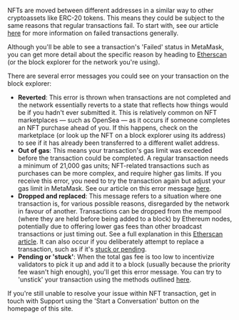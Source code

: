 NFTs are moved between different addresses in a similar way to other cryptoassets like ERC-20 tokens. This means they could be subject to the same reasons that regular transactions fail. To start with, see our article [here](https://support.metamask.io/hc/en-us/articles/4410741657499) for more information on failed transactions generally. 


Although you'll be able to see a transaction's 'Failed' status in MetaMask, you can get more detail about the specific reason by heading to [Etherscan](https://etherscan.io/) (or the block explorer for the network you're using).


There are several error messages you could see on your transaction on the block explorer:


* **Reverted**: This error is thrown when transactions are not completed and the network essentially reverts to a state that reflects how things would be if you hadn't ever submitted it. This is relatively common on NFT marketplaces — such as OpenSea — as it occurs if someone completes an NFT purchase ahead of you. If this happens, check on the marketplace (or look up the NFT on a block explorer using its address) to see if it has already been transferred to a different wallet address.
* **Out of gas**: This means your transaction's gas limit was exceeded before the transaction could be completed. A regular transaction needs a minimum of 21,000 gas units; NFT-related transactions such as purchases can be more complex, and require higher gas limits. If you receive this error, you need to try the transaction again but adjust your gas limit in MetaMask. See our article on this error message [here](https://support.metamask.io/hc/en-us/articles/360038849792).
* **Dropped and replaced**: This message refers to a situation where one transaction is, for various possible reasons, disregarded by the network in favour of another. Transactions can be dropped from the mempool (where they are held before being added to a block) by Ethereum nodes, potentially due to offering lower gas fees than other broadcast transactions or just timing out. See a full explanation in this [Etherscan article](https://info.etherscan.com/transaction-dropped-replaced/). It can also occur if you deliberately attempt to replace a transaction, such as if it's [stuck or pending](https://support.metamask.io/hc/en-us/articles/360015489251).
* **Pending or 'stuck'**: When the total gas fee is too low to incentivize validators to pick it up and add it to a block (usually because the priority fee wasn't high enough), you'll get this error message. You can try to 'unstick' your transaction using the methods outlined [here](https://support.metamask.io/hc/en-us/articles/360015489251).


If you're still unable to resolve your issue within NFT transaction, get in touch with Support using the 'Start a Conversation' button on the homepage of this site.

